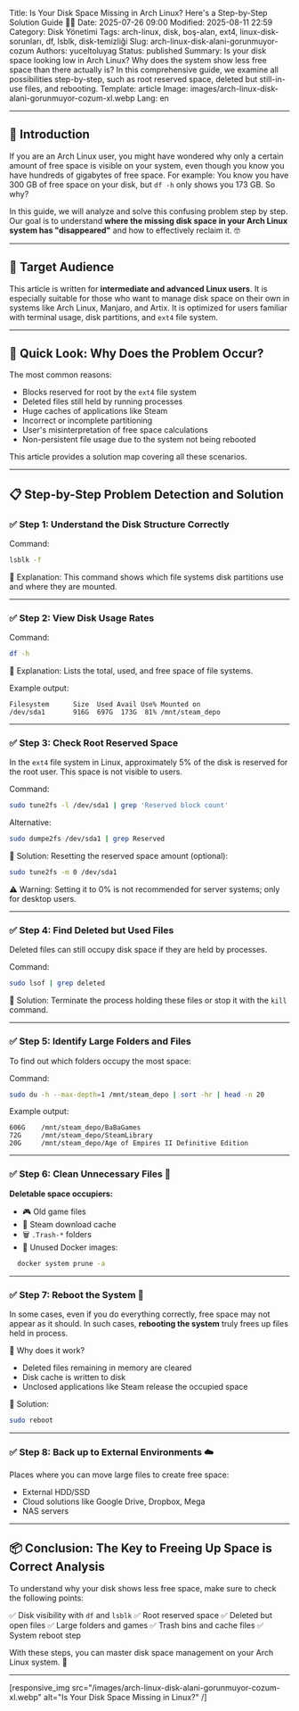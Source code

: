 Title: Is Your Disk Space Missing in Arch Linux? Here's a Step-by-Step Solution Guide 🧹💾
Date: 2025-07-26 09:00
Modified: 2025-08-11 22:59
Category: Disk Yönetimi
Tags: arch-linux, disk, boş-alan, ext4, linux-disk-sorunları, df, lsblk, disk-temizliği
Slug: arch-linux-disk-alani-gorunmuyor-cozum
Authors: yuceltoluyag
Status: published
Summary: Is your disk space looking low in Arch Linux? Why does the system show less free space than there actually is? In this comprehensive guide, we examine all possibilities step-by-step, such as root reserved space, deleted but still-in-use files, and rebooting.
Template: article
Image: images/arch-linux-disk-alani-gorunmuyor-cozum-xl.webp
Lang: en

---

## 🎯 Introduction

If you are an Arch Linux user, you might have wondered why only a certain amount of free space is visible on your system, even though you know you have hundreds of gigabytes of free space. For example: You know you have 300 GB of free space on your disk, but `df -h` only shows you 173 GB. So why?

In this guide, we will analyze and solve this confusing problem step by step. Our goal is to understand **where the missing disk space in your Arch Linux system has "disappeared"** and how to effectively reclaim it. 🤓

---

## 👤 Target Audience

This article is written for **intermediate and advanced Linux users**. It is especially suitable for those who want to manage disk space on their own in systems like Arch Linux, Manjaro, and Artix. It is optimized for users familiar with terminal usage, disk partitions, and `ext4` file system.

---

## 🧠 Quick Look: Why Does the Problem Occur?

The most common reasons:

- Blocks reserved for root by the `ext4` file system
- Deleted files still held by running processes
- Huge caches of applications like Steam
- Incorrect or incomplete partitioning
- User's misinterpretation of free space calculations
- Non-persistent file usage due to the system not being rebooted

This article provides a solution map covering all these scenarios.

---

## 📋 Step-by-Step Problem Detection and Solution

### ✅ Step 1: Understand the Disk Structure Correctly

Command:

```bash
lsblk -f
```

🔎 Explanation: This command shows which file systems disk partitions use and where they are mounted.

---

### ✅ Step 2: View Disk Usage Rates

Command:

```bash
df -h
```

🔎 Explanation: Lists the total, used, and free space of file systems.

Example output:

```
Filesystem      Size  Used Avail Use% Mounted on
/dev/sda1       916G  697G  173G  81% /mnt/steam_depo
```

---

### ✅ Step 3: Check Root Reserved Space

In the `ext4` file system in Linux, approximately 5% of the disk is reserved for the root user. This space is not visible to users.

Command:

```bash
sudo tune2fs -l /dev/sda1 | grep 'Reserved block count'
```

Alternative:

```bash
sudo dumpe2fs /dev/sda1 | grep Reserved
```

🔧 Solution:
Resetting the reserved space amount (optional):

```bash
sudo tune2fs -m 0 /dev/sda1
```

⚠️ Warning: Setting it to 0% is not recommended for server systems; only for desktop users.

---

### ✅ Step 4: Find Deleted but Used Files

Deleted files can still occupy disk space if they are held by processes.

Command:

```bash
sudo lsof | grep deleted
```

🔧 Solution:
Terminate the process holding these files or stop it with the `kill` command.

---

### ✅ Step 5: Identify Large Folders and Files

To find out which folders occupy the most space:

Command:

```bash
sudo du -h --max-depth=1 /mnt/steam_depo | sort -hr | head -n 20
```

Example output:

```
606G    /mnt/steam_depo/BaBaGames
72G     /mnt/steam_depo/SteamLibrary
20G     /mnt/steam_depo/Age of Empires II Definitive Edition
```

---

### ✅ Step 6: Clean Unnecessary Files 🧹

**Deletable space occupiers:**

- 🎮 Old game files
- 🧱 Steam download cache
- 🗑️ `.Trash-*` folders
- 🐳 Unused Docker images:

```bash
  docker system prune -a
```

---

### ✅ Step 7: Reboot the System 🔁

In some cases, even if you do everything correctly, free space may not appear as it should. In such cases, **rebooting the system** truly frees up files held in process.

🔎 Why does it work?

- Deleted files remaining in memory are cleared
- Disk cache is written to disk
- Unclosed applications like Steam release the occupied space

🔧 Solution:

```bash
sudo reboot
```

---

### ✅ Step 8: Back up to External Environments ☁️

Places where you can move large files to create free space:

- External HDD/SSD
- Cloud solutions like Google Drive, Dropbox, Mega
- NAS servers

---

## 📦 Conclusion: The Key to Freeing Up Space is Correct Analysis

To understand why your disk shows less free space, make sure to check the following points:

✅ Disk visibility with `df` and `lsblk`
✅ Root reserved space
✅ Deleted but open files
✅ Large folders and games
✅ Trash bins and cache files
✅ System reboot step

With these steps, you can master disk space management on your Arch Linux system. 🧠

---

[responsive_img src="/images/arch-linux-disk-alani-gorunmuyor-cozum-xl.webp" alt="Is Your Disk Space Missing in Linux?" /]
